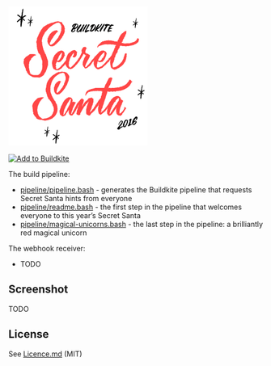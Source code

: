 <img alt="Buildkite Secret Santa 2016" src="logo.gif" width="275" height="275">

[![Add to Buildkite](https://buildkite.com/button.svg)](https://buildkite.com/new)

The build pipeline:

* [pipeline/pipeline.bash](pipeline/pipeline.bash) - generates the Buildkite pipeline that requests Secret Santa hints from everyone
* [pipeline/readme.bash](pipeline/readme.bash) - the first step in the pipeline that welcomes everyone to this year’s Secret Santa
* [pipeline/magical-unicorns.bash](pipeline/magical-unicorns.bash) - the last step in the pipeline: a brilliantly red magical unicorn

The webhook receiver:

* TODO

## Screenshot

TODO

## License

See [Licence.md](Licence.md) (MIT)
